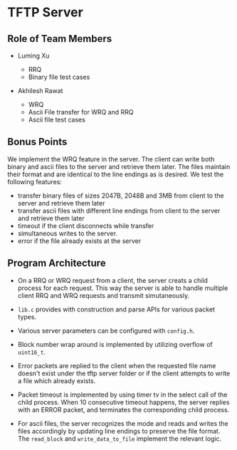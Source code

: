 # TFTP Server

## Role of Team Members

* Luming Xu
  - RRQ
  - Binary file test cases

* Akhilesh Rawat
  - WRQ
  - Ascii File transfer for WRQ and RRQ
  - Ascii file test cases

## Bonus Points

We implement the WRQ feature in the server. The client can write both binary and ascii files to the server and retrieve them later. The files maintain their format and are identical to the line endings as is desired. We test the following features:
  - transfer binary files of sizes 2047B, 2048B and 3MB from client to the server and retrieve them later
  - transfer ascii files with different line endings from client to the server and retrieve them later
  - timeout if the client disconnects while transfer
  - simultaneous writes to the server.
  - error if the file already exists at the server

## Program Architecture

* On a RRQ or WRQ request from a client, the server creats a child process for each request. This way the server is able to handle multiple client RRQ  and WRQ requests and transmit simutaneously. 

* `lib.c` provides with construction and parse APIs for various packet types.
* Various server parameters can be configured with `config.h`.

* Block number wrap around is implemented by utilizing overflow of `uint16_t`.

* Error packets are replied to the client when the requested file name doesn't exist under the tftp server folder or if the client attempts to write a file which already exists.

* Packet timeout is implemented by using timer tv in the select call of the child process.  When 10 consecutive timeout happens, the server replies with an ERROR packet, and terminates the corresponding child process.  

* For ascii files, the server recognizes the mode and reads and writes the files accordingly by updating line endings to preserve the file format. The `read_block` and `write_data_to_file` implement the relevant logic.

